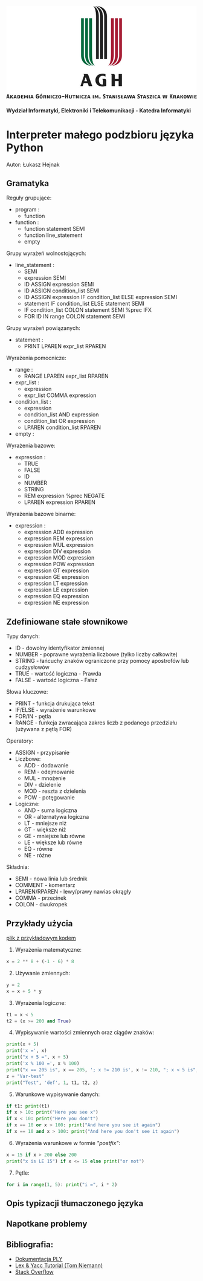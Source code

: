 ![AGH Logo](logo.jpg)

#### Wydział Informatyki, Elektroniki i Telekomunikacji - Katedra Informatyki


# Interpreter małego podzbioru języka Python


Autor: Łukasz Hejnak

## Gramatyka

Reguły grupujące:  
* program :
    * function
* function :
    * function statement SEMI
    * function line_statement
    * empty

Grupy wyrażeń wolnostojących:  
* line_statement : 
    * SEMI
    * expression SEMI
    * ID ASSIGN expression SEMI
    * ID ASSIGN condition_list SEMI
    * ID ASSIGN expression IF condition_list ELSE expression SEMI
    * statement IF condition_list ELSE statement SEMI
    * IF condition_list COLON statement SEMI %prec IFX
    * FOR ID IN range COLON statement SEMI

Grupy wyrażeń powiązanych:
* statement :
    * PRINT LPAREN expr_list RPAREN
    
Wyrażenia pomocnicze:
* range :
    * RANGE LPAREN expr_list RPAREN
* expr_list :
    * expression
    * expr_list COMMA expression
* condition_list :
    * expression
    * condition_list AND expression
    * condition_list OR expression
    * LPAREN condition_list RPAREN
* empty :

Wyrażenia bazowe:
* expression :
    * TRUE
    * FALSE
    * ID
    * NUMBER
    * STRING
    * REM expression %prec NEGATE
    * LPAREN expression RPAREN

Wyrażenia bazowe binarne:
* expression :
    * expression ADD expression
    * expression REM expression
    * expression MUL expression
    * expression DIV expression
    * expression MOD expression
    * expression POW expression
    * expression GT expression
    * expression GE expression
    * expression LT expression
    * expression LE expression
    * expression EQ expression
    * expression NE expression

## Zdefiniowane stałe słownikowe

Typy danych:
* ID - dowolny identyfikator zmiennej
* NUMBER - poprawne wyrażenia liczbowe (tylko liczby całkowite)
* STRING - łańcuchy znaków ograniczone przy pomocy apostrofów lub cudzysłowów
* TRUE - wartość logiczna - Prawda
* FALSE - wartość logiczna - Fałsz

Słowa kluczowe:
* PRINT - funkcja drukująca tekst
* IF/ELSE - wyrażenie warunkowe
* FOR/IN - pętla
* RANGE - funkcja zwracająca zakres liczb z podanego przedziału (używana z pętlą FOR)

Operatory:
* ASSIGN - przypisanie
* Liczbowe:
    * ADD - dodawanie
    * REM - odejmowanie
    * MUL - mnożenie
    * DIV - dzielenie
    * MOD - reszta z dzielenia
    * POW - potęgowanie
* Logiczne:
    * AND - suma logiczna
    * OR - alternatywa logiczna
    * LT - mniejsze niż
    * GT - większe niż
    * GE - mniejsze lub równe
    * LE - większe lub równe
    * EQ - równe
    * NE - różne

Składnia:
* SEMI - nowa linia lub średnik
* COMMENT - komentarz
* LPAREN/RPAREN - lewy/prawy nawias okrągły
* COMMA - przecinek
* COLON - dwukropek

## Przykłady użycia

[plik z przykładowym kodem](src/jfk/input_code.py)

1. Wyrażenia matematyczne:  
```python
x = 2 ** 8 + (-1 - 6) * 8
```

2. Używanie zmiennych:  
```python
y = 2  
x = x + 5 * y
```

3. Wyrażenia logiczne:  
```python
t1 = x < 5
t2 = (x >= 200 and True)
```

4. Wypisywanie wartości zmiennych oraz ciągów znaków:  
```python
print(x + 5)
print('x =', x)
print("x + 5 =", x + 5)
print('x % 100 =', x % 100)
print("x == 205 is", x == 205, '; x != 210 is', x != 210, "; x < 5 is", t1)
z = "Var-test"
print("Test", 'def', 1, t1, t2, z)
```

5. Warunkowe wypisywanie danych:
```python
if t1: print(t1)
if x > 10: print("Here you see x")
if x < 10: print("Here you don't")
if x == 10 or x > 100: print("And here you see it again")
if x == 10 and x > 100: print("And here you don't see it again")
```

6. Wyrażenia warunkowe w formie _"postfix"_:
```python
x = 15 if x > 200 else 200
print("x is LE 15") if x <= 15 else print("or not")
```

7. Pętle:
```python
for i in range(1, 5): print("i =", i * 2)
```


## Opis typizacji tłumaczonego języka

## Napotkane problemy

## Bibliografia:
* [Dokumentacja PLY](http://www.dabeaz.com/ply/ply.html)
* [Lex & Yacc Tutorial (Tom Niemann)](http://epaperpress.com/lexandyacc/)
* [Stack Overflow](https://stackoverflow.com/questions/tagged/lex+yacc+ply)
